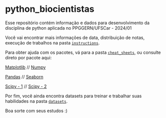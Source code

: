 # python_biocientistas

Esse repositório contém informação e dados para desenvolvimento da
disciplina de python aplicada no PPGGERN/UFSCar - 2024/01

Você vai encontrar mais informações de data, distribuição de notas,
execução de trabalhos na pasta [`instructions`](instructions/).

Para obter ajuda com os pacotes, vá para a pasta [`cheat_sheets`](cheat_sheets/),
ou consulte direto por pacote aqui:

[Matplotlib](cheat_sheets/Matplotlib_Cheat_Sheet.pdf)  //  [Numpy](cheat_sheets/Numpy_Cheat_Sheet.pdf)

[Pandas](cheat_sheets/Pandas_Cheat_Sheet.pdf)  //  [Seaborn](cheat_sheets/Seaborn_Cheat_Sheet.pdf)

[Scipy - 1](cheat_sheets/Scipy_Cheat_Sheet.pdf)  //  [Scipy - 2](cheat_sheets/Scipy_Cheat_Sheet2.pdf)

Por fim, você ainda encontra datasets para treinar e trabalhar
suas habilidades na pasta [`datasets`](datasets/).

Boa sorte com seus estudos :)

